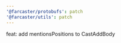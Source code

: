 ```yaml
---
'@farcaster/protobufs': patch
'@farcaster/utils': patch
---
```


feat: add mentionsPositions to CastAddBody
